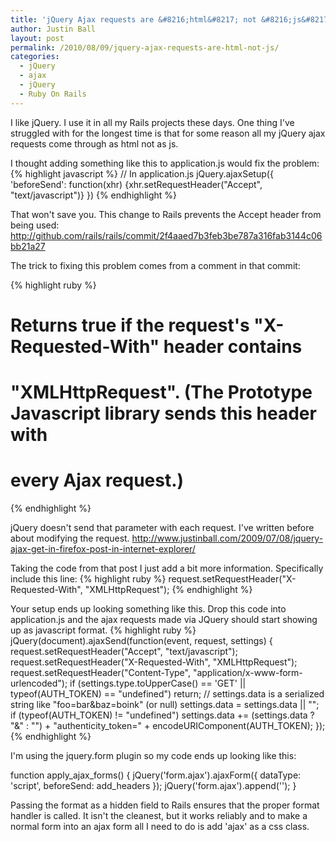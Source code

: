 ```yaml
---
title: 'jQuery Ajax requests are &#8216;html&#8217; not &#8216;js&#8217;'
author: Justin Ball
layout: post
permalink: /2010/08/09/jquery-ajax-requests-are-html-not-js/
categories:
  - jQuery
  - ajax
  - jQuery
  - Ruby On Rails
---
```


I like jQuery. I use it in all my Rails projects these days. One thing I've struggled with for the longest time is that for some reason all my jQuery ajax requests come through as html not as js.

I thought adding something like this to application.js would fix the problem:
{% highlight javascript %}
// In application.js
jQuery.ajaxSetup({
  'beforeSend': function(xhr) {xhr.setRequestHeader("Accept", "text/javascript")}
})
{% endhighlight %}

That won't save you. This change to Rails prevents the Accept header from being used:
http://github.com/rails/rails/commit/2f4aaed7b3feb3be787a316fab3144c06bb21a27

The trick to fixing this problem comes from a comment in that commit:

{% highlight ruby %}
# Returns true if the request's "X-Requested-With" header contains
# "XMLHttpRequest". (The Prototype Javascript library sends this header with
# every Ajax request.)
{% endhighlight %}

jQuery doesn't send that parameter with each request.  I've written before about modifying the request.
<a href="http://www.justinball.com/2009/07/08/jquery-ajax-get-in-firefox-post-in-internet-explorer/">http://www.justinball.com/2009/07/08/jquery-ajax-get-in-firefox-post-in-internet-explorer/</a>

Taking the code from that post I just add a bit more information. Specifically include this line:
{% highlight ruby %}
  request.setRequestHeader("X-Requested-With", "XMLHttpRequest");
{% endhighlight %}

Your setup ends up looking something like this.  Drop this code into application.js and the ajax requests made via JQuery should start showing up as javascript format.
{% highlight ruby %}
  jQuery(document).ajaxSend(function(event, request, settings) {
    request.setRequestHeader("Accept", "text/javascript");
  	request.setRequestHeader("X-Requested-With", "XMLHttpRequest");
    request.setRequestHeader("Content-Type", "application/x-www-form-urlencoded");
    if (settings.type.toUpperCase() == 'GET' || typeof(AUTH_TOKEN) == "undefined") return;
    // settings.data is a serialized string like "foo=bar&baz=boink" (or null)
    settings.data = settings.data || "";
   	if (typeof(AUTH_TOKEN) != "undefined")
    	settings.data += (settings.data ? "&" : "") + "authenticity_token=" + encodeURIComponent(AUTH_TOKEN);
  });
{% endhighlight %}

I'm using the jquery.form plugin so my code ends up looking like this:

function apply_ajax_forms() {
  jQuery('form.ajax').ajaxForm({
    dataType: 'script',
    beforeSend: add_headers
  });
	jQuery('form.ajax').append('<input type="hidden" name="format" value="js" />');
}

Passing the format as a hidden field to Rails ensures that the proper format handler is called.  It isn't the cleanest, but it works reliably and to make a normal form into an ajax form all I need to do is add 'ajax' as a css class.